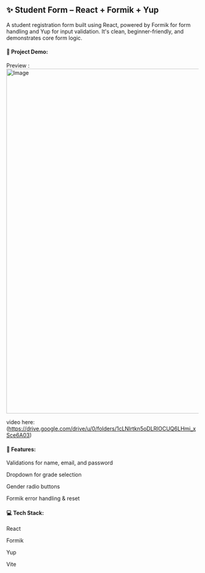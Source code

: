 <h2>✨ Student Form – React + Formik + Yup</h2>

A student registration form built using React, powered by Formik for form handling and Yup for input validation. It's clean, beginner-friendly, and demonstrates core form logic.

<h4>🎥 Project Demo:</h4>

Preview : <img width="1600" height="900" alt="Image" src="https://github.com/user-attachments/assets/ab39328b-a6e9-4042-9d51-8fca18ff9aee" />

video here: (https://drive.google.com/drive/u/0/folders/1cLNIrtkn5oDLRlOCUQ6LHmi_xSce6A03)

<h4>🧠 Features:</h4>

Validations for name, email, and password

Dropdown for grade selection

Gender radio buttons

Formik error handling & reset

<h4>💻 Tech Stack:</h4>

React

Formik

Yup

Vite

